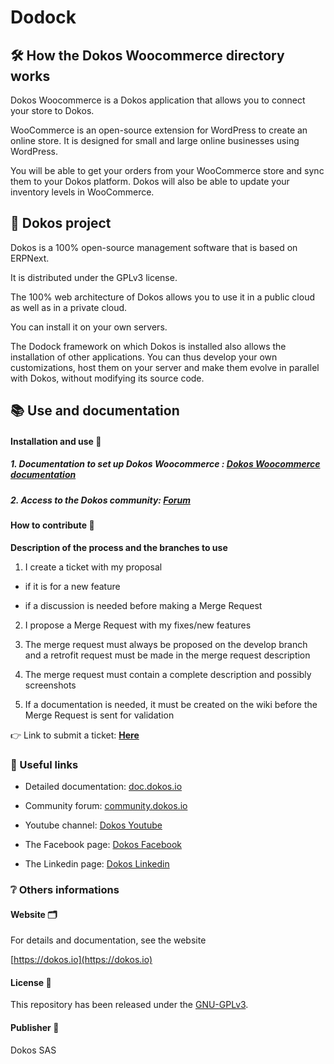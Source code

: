 # Dodock

## :hammer_and_wrench: How the Dokos Woocommerce directory works

Dokos Woocommerce is a Dokos application that allows you to connect your store to Dokos.

WooCommerce is an open-source extension for WordPress to create an online store. It is designed for small and large online businesses using WordPress. 

You  will be able to get your orders from your WooCommerce store and sync them to your Dokos platform.
Dokos will also be able to update your inventory levels in WooCommerce.

## :rocket: Dokos project

Dokos is a 100% open-source management software that is based on ERPNext.

It is distributed under the GPLv3 license.

The 100% web architecture of Dokos allows you to use it in a public cloud as well as in a private cloud.

You can install it on your own servers.

The Dodock framework on which Dokos is installed also allows the installation of other applications. You can thus develop your own customizations, host them on your server and make them evolve in parallel with Dokos, without modifying its source code.

## :books: Use and documentation

#### Installation and use :construction:

##### 1. Documentation to set up Dokos Woocommerce : [Dokos Woocommerce documentation](https://doc.dokos.io/integrations/woocommerce)

##### 2. Access to the Dokos community: [Forum](https://community.dokos.io/)

#### How to contribute :rocket:

**Description of the process and the branches to use**

1. I create a ticket with my proposal

- if it is for a new feature

- if a discussion is needed before making a Merge Request

2. I propose a Merge Request with my fixes/new features

3. The merge request must always be proposed on the develop branch and a retrofit request must be made in the merge request description

4. The merge request must contain a complete description and possibly screenshots

5. If a documentation is needed, it must be created on the wiki before the Merge Request is sent for validation

:point_right: Link to submit a ticket: **[Here](https://gitlab.com/dokos/dokos/-/issues)**

### :link: Useful links

- Detailed documentation: [doc.dokos.io](https://doc.dokos.io/fr/home)

- Community forum: [community.dokos.io](https://community.dokos.io/)

- Youtube channel: [Dokos Youtube](https://www.youtube.com/channel/UC2f3m8QANAVfKi2Pzw2fBlw)

- The Facebook page: [Dokos Facebook](https://www.facebook.com/dokos.io)

- The Linkedin page: [Dokos Linkedin](https://www.linkedin.com/company/dokos.io)

### :grey_question: Others informations

#### Website :card_index_dividers:

For details and documentation, see the website

[https://dokos.io](https://dokos.io)

#### License :page_facing_up:

This repository has been released under the [GNU-GPLv3](LICENSE).

#### Publisher :pushpin:

Dokos SAS
